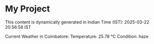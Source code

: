 # My Project

This content is dynamically generated in Indian Time (IST): 2025-03-22 20:56:58 IST


Current Weather in Coimbatore:
Temperature: 25.78 °C
Condition: haze
